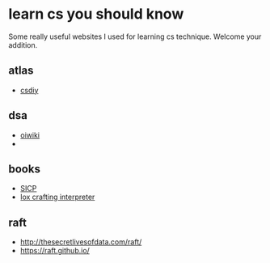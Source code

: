 # learn cs you should know
Some really useful websites I used for learning cs technique.
Welcome your addition.

## atlas
- [csdiy](https://csdiy.wiki/)


## dsa
- [oiwiki](https://oi-wiki.org/)
- [](https://www.cs.cmu.edu/~ckingsf/bioinfo-lectures/)

## books
- [SICP](https://mitp-content-server.mit.edu/books/content/sectbyfn/books_pres_0/6515/sicp.zip/index.html)
- [lox crafting interpreter](https://craftinginterpreters.com/)

## raft
- http://thesecretlivesofdata.com/raft/
- https://raft.github.io/
